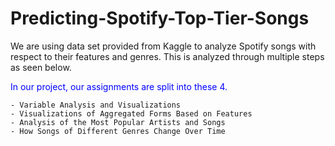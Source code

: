 # Predicting-Spotify-Top-Tier-Songs


We are using data set provided from Kaggle to analyze Spotify songs with respect to their features and genres. This is analyzed through multiple steps as seen below.

<font color="blue">
In our project, our assignments are split into these 4.
</font>

```
- Variable Analysis and Visualizations
- Visualizations of Aggregated Forms Based on Features
- Analysis of the Most Popular Artists and Songs
- How Songs of Different Genres Change Over Time
```

